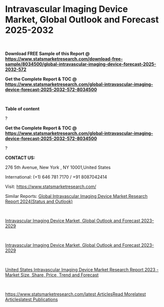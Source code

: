 <h1>Intravascular Imaging Device Market, Global Outlook and Forecast 2025-2032</h1><br/><p><strong>Download FREE Sample of this Report @ <a href="https://www.statsmarketresearch.com/download-free-sample/8034500/global-intravascular-imaging-device-forecast-2025-2032-572">https://www.statsmarketresearch.com/download-free-sample/8034500/global-intravascular-imaging-device-forecast-2025-2032-572</a></strong></p>
 
 
 
 <div><b>Get the Complete Report & TOC @ <a href="https://www.statsmarketresearch.com/global-intravascular-imaging-device-forecast-2025-2032-572-8034500">https://www.statsmarketresearch.com/global-intravascular-imaging-device-forecast-2025-2032-572-8034500</a></b></div>
 
 
 
 <p><br />
 
 <b>Table of content</b></p>
 
 
 
 <p>? </p>
 
 
 
 <div><b>Get the Complete Report & TOC @ <a href="https://www.statsmarketresearch.com/global-intravascular-imaging-device-forecast-2025-2032-572-8034500">https://www.statsmarketresearch.com/global-intravascular-imaging-device-forecast-2025-2032-572-8034500</a></b></div>
 
 
 
 <p>? </p>
 
 
 
 <p><b>CONTACT US:</b><br />
 
 276 5th Avenue, New York , NY 10001,United States<br />
 
 International: (+1) 646 781 7170 / +91 8087042414<br />
 
 Visit: <a href="https://www.statsmarketresearch.com/">https://www.statsmarketresearch.com/</a><br />
 
 Similar Reports: <a href="https://www.statsmarketresearch.com/global-intravascular-imaging-device-forecast-2025-2032-572-8034500">Global Intravascular Imaging Device Market Research Report 2024(Status and Outlook)</a><br />
 
 <br />
 
 <a href="https://www.statsmarketresearch.com/global-intravascular-imaging-device-forecast-2025-2032-572-8034500">Intravascular Imaging Device Market, Global Outlook and Forecast 2023-2029</a><br />
 
 <br />
 
 <a href="https://www.statsmarketresearch.com/global-intravascular-imaging-device-forecast-2025-2032-572-8034500">Intravascular Imaging Device Market, Global Outlook and Forecast 2023-2029</a><br />
 
 <br />
 
 <a href="https://www.statsmarketresearch.com/global-intravascular-imaging-device-forecast-2025-2032-572-8034500">United States Intravascular Imaging Device Market Research Report 2023 - Market Size, Share, Price, Trend and Forecast</a><br />
 
 <br />
 
 <a href="https://gyeongbokgung.com">https://www.statsmarketresearch.com/</a><a href="https://hallyeomaritime.com">latest Articles</a><a href="https://jingwansa.com">Read More</a><a href="https://nguoiviet.jp/">latest Articles</a><a href="https://www.intelmarketresearch.com/">latest Publications</a></p>